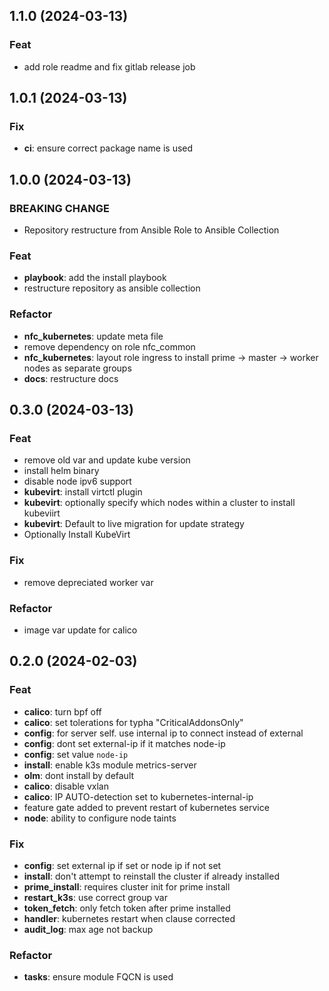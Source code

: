 ## 1.1.0 (2024-03-13)

### Feat

- add role readme and fix gitlab release job

## 1.0.1 (2024-03-13)

### Fix

- **ci**: ensure correct package name is used

## 1.0.0 (2024-03-13)

### BREAKING CHANGE

- Repository restructure from Ansible Role to Ansible Collection

### Feat

- **playbook**: add the install playbook
- restructure repository as ansible collection

### Refactor

- **nfc_kubernetes**: update meta file
- remove dependency on role nfc_common
- **nfc_kubernetes**: layout role ingress to install prime -> master -> worker nodes as separate groups
- **docs**: restructure docs

## 0.3.0 (2024-03-13)

### Feat

- remove old var and update kube version
- install helm binary
- disable node ipv6 support
- **kubevirt**: install virtctl plugin
- **kubevirt**: optionally specify which nodes within a cluster to install kubeviirt
- **kubevirt**: Default to live migration for update strategy
- Optionally Install KubeVirt

### Fix

- remove depreciated worker var

### Refactor

- image var update for calico

## 0.2.0 (2024-02-03)

### Feat

- **calico**: turn bpf off
- **calico**: set tolerations for typha "CriticalAddonsOnly"
- **config**: for server self. use internal ip to connect instead of external
- **config**: dont set external-ip if it matches node-ip
- **config**: set value `node-ip`
- **install**: enable k3s module metrics-server
- **olm**: dont install by default
- **calico**: disable vxlan
- **calico**: IP AUTO-detection set to kubernetes-internal-ip
- feature gate added to prevent restart of kubernetes service
- **node**: ability to configure node taints

### Fix

- **config**: set external ip if set or node ip if not set
- **install**: don't attempt to reinstall the cluster if already installed
- **prime_install**: requires cluster init for prime install
- **restart_k3s**: use correct group var
- **token_fetch**: only fetch token after prime installed
- **handler**: kubernetes restart when clause corrected
- **audit_log**: max age not backup

### Refactor

- **tasks**: ensure module FQCN is used
